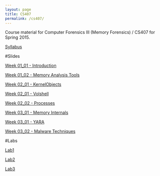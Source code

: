 ```yaml
---
layout: page
title: CS407
permalink: /cs407/
---
```


Course material for Computer Forensics III (Memory Forensics) / CS407 for Spring 2015. 

[Syllabus](/cs407/syllabus.html)

#Slides

[Week 01_01 - Introduction](/resources/cs407/ODPslides/Ch-1.1.odp)

[Week 01_02 - Memory Analysis Tools](/resources/cs407/ODPslides/Ch-1.2.odp)

[Week 02_01 - KernelObjects](/resources/cs407/slides/week02_01-KernelObjects.html)

[Week 02_01 - Volshell](/resources/cs407/slides/week02_01-volshell.html)

[Week 02_02 - Processes](/resources/cs407/slides/week02_02-Processes.html)

[Week 03_01 - Memory Internals](/resources/cs407/slides/week03_01-MemoryInternals.html)

[Week 03_01 - YARA](/resources/cs407/slides/week03-YARA.html)

[Week 03_02 - Malware Techniques](/resources/cs407/slides/week03_02-Malware.html)

#Labs 

[Lab1](/cs407/labs/lab1.html)

[Lab2](/cs407/labs/lab2.html)

[Lab3](/cs407/labs/lab3.html)

